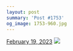 ```yaml
---
layout: post
summary: 'Post #1753'
og_image: 1753-960.jpg
---
```


<p>
  <time>
    <a href="/1753">February 19, 2023</a>
  </time>
  <a href="/1753">
    <img src="{{ site.assets_url }}/1753-480.jpg" srcset="{{ site.assets_url }}/1753-240.jpg 240w, {{ site.assets_url }}/1753-480.jpg 480w, {{ site.assets_url }}/1753-720.jpg 720w, {{ site.assets_url }}/1753-960.jpg 960w" sizes="(min-width: 700px) 50vw, calc(100vw - 2rem)" />
  </a>
</p>
